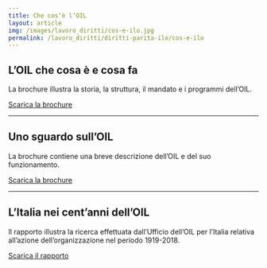 ```yaml
---
title: Che cos’è l’OIL
layout: article
img: /images/lavoro_diritti/cos-e-ilo.jpg
permalink: /lavoro_diritti/diritti-parita-ilo/cos-e-ilo
---
```


## L’OIL che cosa è e cosa fa 

La brochure illustra la storia, la struttura, il mandato e i programmi dell’OIL.

[Scarica la brochure](../../images/lavoro_diritti/cos-e-ilo/L'OIL-che-cosa-è-e-cosa-fa.pdf)

---

## Uno sguardo sull’OIL

La brochure contiene una breve descrizione dell’OIL e del suo funzionamento.

[Scarica la brochure](../../images/lavoro_diritti/cos-e-ilo/Uno-sguardo-sull'ILO.pdf)

---

## L’Italia nei cent’anni dell’OIL

Il rapporto illustra la ricerca effettuata dall’Ufficio dell’OIL per l’Italia relativa all’azione dell’organizzazione nel periodo 1919-2018.

[Scarica il rapporto](../../images/lavoro_diritti/cos-e-ilo/L'Italia-nei-cent'anni-dell'OIL.pdf)
